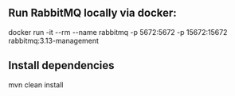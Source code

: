 ## Run RabbitMQ locally via docker: 
docker run -it --rm --name rabbitmq -p 5672:5672 -p 15672:15672 rabbitmq:3.13-management

## Install dependencies
mvn clean install